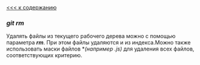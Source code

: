 [<<< к содержанию](readme.md)

### ***git rm***
Удалять файлы из текущего рабочего дерева можно с помощью параметра ***rm***. При этом файлы удаляются и из индекса.Можно также использовать маски файлов **(например *.js)** для удаления всех файлов, соответствующих критерию.